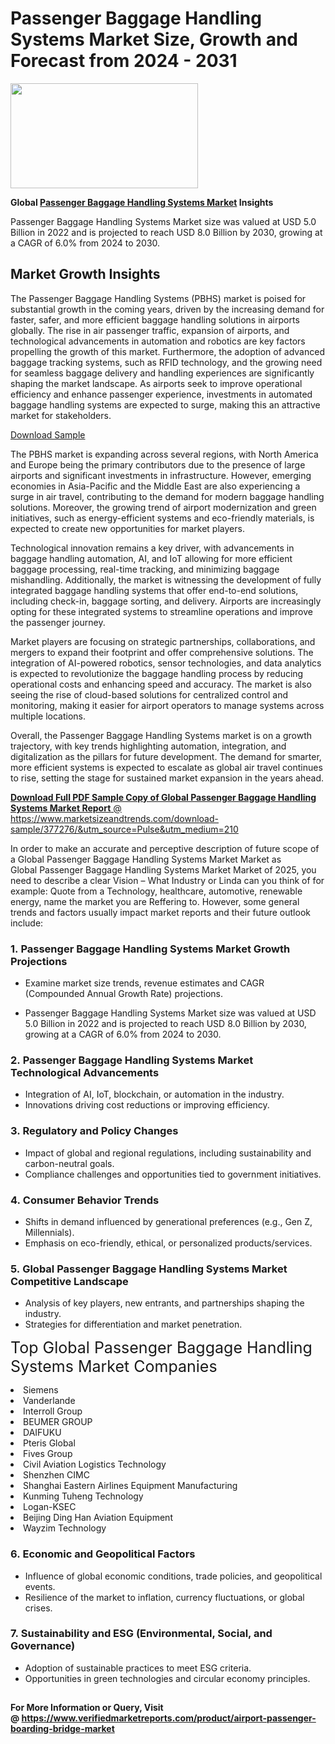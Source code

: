 <H1>Passenger Baggage Handling Systems Market Size, Growth and Forecast from 2024 - 2031</H1><img class="aligncenter size-medium wp-image-584254" src="https://thirdeyenews.in/wp-content/uploads/2024/09/Global-Market-Research-300x168.jpeg" alt="" width="300" height="168" /><p><strong>Global&nbsp;<a href="https://www.marketsizeandtrends.com/download-sample/377276/&amp;utm_source=Pulse&amp;utm_medium=210">Passenger Baggage Handling Systems Market</a> Insights</strong></p><p>Passenger Baggage Handling Systems Market size was valued at USD 5.0 Billion in 2022 and is projected to reach USD 8.0 Billion by 2030, growing at a CAGR of 6.0% from 2024 to 2030.</p><p><h2>Market Growth Insights</h2> <p>The Passenger Baggage Handling Systems (PBHS) market is poised for substantial growth in the coming years, driven by the increasing demand for faster, safer, and more efficient baggage handling solutions in airports globally. The rise in air passenger traffic, expansion of airports, and technological advancements in automation and robotics are key factors propelling the growth of this market. Furthermore, the adoption of advanced baggage tracking systems, such as RFID technology, and the growing need for seamless baggage delivery and handling experiences are significantly shaping the market landscape. As airports seek to improve operational efficiency and enhance passenger experience, investments in automated baggage handling systems are expected to surge, making this an attractive market for stakeholders.</p> <p><a href="#">Download Sample</a></p> <p>The PBHS market is expanding across several regions, with North America and Europe being the primary contributors due to the presence of large airports and significant investments in infrastructure. However, emerging economies in Asia-Pacific and the Middle East are also experiencing a surge in air travel, contributing to the demand for modern baggage handling solutions. Moreover, the growing trend of airport modernization and green initiatives, such as energy-efficient systems and eco-friendly materials, is expected to create new opportunities for market players.</p> <p>Technological innovation remains a key driver, with advancements in baggage handling automation, AI, and IoT allowing for more efficient baggage processing, real-time tracking, and minimizing baggage mishandling. Additionally, the market is witnessing the development of fully integrated baggage handling systems that offer end-to-end solutions, including check-in, baggage sorting, and delivery. Airports are increasingly opting for these integrated systems to streamline operations and improve the passenger journey.</p> <p>Market players are focusing on strategic partnerships, collaborations, and mergers to expand their footprint and offer comprehensive solutions. The integration of AI-powered robotics, sensor technologies, and data analytics is expected to revolutionize the baggage handling process by reducing operational costs and enhancing speed and accuracy. The market is also seeing the rise of cloud-based solutions for centralized control and monitoring, making it easier for airport operators to manage systems across multiple locations.</p> <p>Overall, the Passenger Baggage Handling Systems market is on a growth trajectory, with key trends highlighting automation, integration, and digitalization as the pillars for future development. The demand for smarter, more efficient systems is expected to escalate as global air travel continues to rise, setting the stage for sustained market expansion in the years ahead.</p> <p><a href="#"></p><p><span class=""><strong>Download Full PDF Sample Copy of Global Passenger Baggage Handling Systems Market Report</strong> @ <a href="https://www.marketsizeandtrends.com/download-sample/377276/&amp;utm_source=Pulse&amp;utm_medium=210" target="_blank">https://www.marketsizeandtrends.com/download-sample/377276/&amp;utm_source=Pulse&amp;utm_medium=210</a></span></p><p>In order to make an accurate and perceptive description of future scope of a Global&nbsp;Passenger Baggage Handling Systems Market Market as Global&nbsp;Passenger Baggage Handling Systems Market Market of 2025, you need to describe a clear Vision &ndash; What Industry or Linda can you think of for example: Quote from a Technology, healthcare, automotive, renewable energy, name the market you are Reffering to. However, some general trends and factors usually impact market reports and their future outlook include:</p><h3>1.&nbsp;<strong>Passenger Baggage Handling Systems Market Growth Projections</strong></h3><ul><li>Examine market size trends, revenue estimates and CAGR (Compounded Annual Growth Rate) projections.</li><li><p>Passenger Baggage Handling Systems Market size was valued at USD 5.0 Billion in 2022 and is projected to reach USD 8.0 Billion by 2030, growing at a CAGR of 6.0% from 2024 to 2030.</p></li></ul><h3>2.&nbsp;<strong>Passenger Baggage Handling Systems Market Technological Advancements</strong></h3><ul><li>Integration of AI, IoT, blockchain, or automation in the industry.</li><li>Innovations driving cost reductions or improving efficiency.</li></ul><h3>3.&nbsp;<strong>Regulatory and Policy Changes</strong></h3><ul><li>Impact of global and regional regulations, including sustainability and carbon-neutral goals.</li><li>Compliance challenges and opportunities tied to government initiatives.</li></ul><h3>4.&nbsp;<strong>Consumer Behavior Trends</strong></h3><ul><li>Shifts in demand influenced by generational preferences (e.g., Gen Z, Millennials).</li><li>Emphasis on eco-friendly, ethical, or personalized products/services.</li></ul><h3>5.&nbsp;<strong>Global Passenger Baggage Handling Systems Market Competitive Landscape</strong></h3><ul><li>Analysis of key players, new entrants, and partnerships shaping the industry.</li><li>Strategies for differentiation and market penetration.</li></ul><p data-pm-slice="1 1 []"><span style="color: inherit; font-family: inherit; font-size: 25px;">Top Global Passenger Baggage Handling Systems Market Companies</span></p><div class="" data-test-id=""><p><li>Siemens</li><li> Vanderlande</li><li> Interroll Group</li><li> BEUMER GROUP</li><li> DAIFUKU</li><li> Pteris Global</li><li> Fives Group</li><li> Civil Aviation Logistics Technology</li><li> Shenzhen CIMC</li><li> Shanghai Eastern Airlines Equipment Manufacturing</li><li> Kunming Tuheng Technology</li><li> Logan-KSEC</li><li> Beijing Ding Han Aviation Equipment</li><li> Wayzim Technology</li></p></div><h3>6.&nbsp;<strong>Economic and Geopolitical Factors</strong></h3><ul><li>Influence of global economic conditions, trade policies, and geopolitical events.</li><li>Resilience of the market to inflation, currency fluctuations, or global crises.</li></ul><h3>7.&nbsp;<strong>Sustainability and ESG (Environmental, Social, and Governance)</strong></h3><ul><li>Adoption of sustainable practices to meet ESG criteria.</li><li>Opportunities in green technologies and circular economy principles.</li></ul><h2><strong style="font-size: 14px;">For More Information or Query, Visit @&nbsp;</strong><a style="background-color: #ffffff; font-size: 14px;" href="https://www.marketsizeandtrends.com/report/passenger-baggage-handling-systems-market/" target="_blank">https://www.verifiedmarketreports.com/product/airport-passenger-boarding-bridge-market</a></h2>
